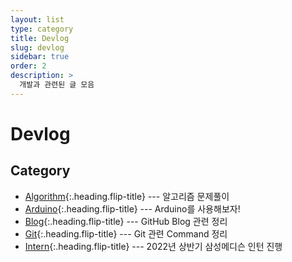 ```yaml
---
layout: list
type: category
title: Devlog
slug: devlog
sidebar: true
order: 2
description: >
  개발과 관련된 글 모음
---
```


# Devlog

## Category

* [Algorithm]{:.heading.flip-title} --- 알고리즘 문제풀이
* [Arduino]{:.heading.flip-title} --- Arduino를 사용해보자!
* [Blog]{:.heading.flip-title} --- GitHub Blog 관련 정리
* [Git]{:.heading.flip-title} --- Git 관련 Command 정리
* [Intern]{:.heading.flip-title} --- 2022년 상반기 삼성메디슨 인턴 진행

[Algorithm]: /tag-algorithm/
[Arduino]: /tag-arduino/
[Blog]: /tag-blog/
[Git]: /tag-git/
[Intern]: /tag-intern/